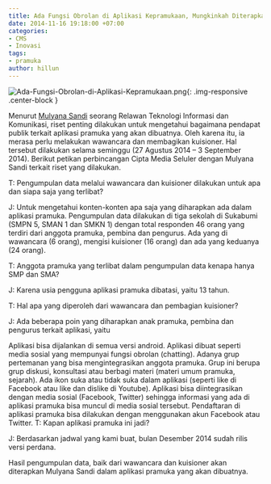 ```yaml
---
title: Ada Fungsi Obrolan di Aplikasi Kepramukaan, Mungkinkah Diterapkan?
date: 2014-11-16 19:18:00 +07:00
categories:
- CMS
- Inovasi
tags:
- pramuka
author: hillun
---
```


![Ada-Fungsi-Obrolan-di-Aplikasi-Kepramukaan.png](/uploads/Ada-Fungsi-Obrolan-di-Aplikasi-Kepramukaan.png){: .img-responsive .center-block }

Menurut [Mulyana Sandi](http://ciptamedia.org/mulyana-sandi/) seorang Relawan Teknologi Informasi dan Komunikasi, riset penting dilakukan untuk mengetahui bagaimana pendapat publik terkait aplikasi pramuka yang akan dibuatnya. Oleh karena itu, ia merasa perlu melakukan wawancara dan membagikan kuisioner. Hal tersebut dilakukan selama seminggu (27 Agustus 2014 – 3 September 2014). Berikut petikan perbincangan Cipta Media Seluler dengan Mulyana Sandi terkait riset yang dilakukan.

T: Pengumpulan data melalui wawancara dan kuisioner dilakukan untuk apa dan siapa saja yang terlibat?

J: Untuk mengetahui konten-konten apa saja yang diharapkan ada dalam aplikasi pramuka. Pengumpulan data dilakukan di tiga sekolah di Sukabumi (SMPN 5, SMAN 1 dan SMKN 1) dengan total responden 46 orang yang terdiri dari anggota pramuka, pembina dan pengurus. Ada yang di wawancara (6 orang), mengisi kuisioner (16 orang) dan ada yang keduanya (24 orang).

T: Anggota pramuka yang terlibat dalam pengumpulan data kenapa hanya SMP dan SMA?

J: Karena usia pengguna aplikasi pramuka dibatasi, yaitu 13 tahun.

T: Hal apa yang diperoleh dari wawancara dan pembagian kuisioner?

J: Ada beberapa poin yang diharapkan anak pramuka, pembina dan pengurus terkait aplikasi, yaitu

Aplikasi bisa dijalankan di semua versi android.
Aplikasi dibuat seperti media sosial yang mempunyai fungsi obrolan (chatting).
Adanya grup pertemanan yang bisa mengintegrasikan anggota pramuka. Grup ini berupa grup diskusi, konsultasi atau berbagi materi (materi umum pramuka, sejarah).
Ada ikon suka atau tidak suka dalam aplikasi (seperti like di Facebook atau like dan dislike di Youtube).
Aplikasi bisa diintegrasikan dengan media sosial (Facebook, Twitter) sehingga informasi yang ada di aplikasi pramuka bisa muncul di media sosial tersebut.
Pendaftaran di aplikasi pramuka bisa dilakukan dengan menggunakan akun Facebook atau Twitter.
T: Kapan aplikasi pramuka ini jadi?

J: Berdasarkan jadwal yang kami buat, bulan Desember 2014 sudah rilis versi perdana.

Hasil pengumpulan data, baik dari wawancara dan kuisioner akan diterapkan Mulyana Sandi dalam aplikasi pramuka yang akan dibuatnya.